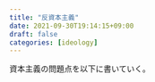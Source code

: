 ```yaml
---
title: "反資本主義"
date: 2021-09-30T19:14:15+09:00
draft: false
categories: [ideology]
---
```


資本主義の問題点を以下に書いていく。
